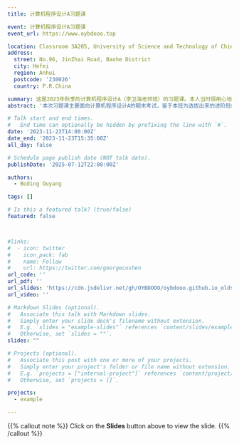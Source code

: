 ```yaml
---
title: 计算机程序设计A习题课

event: 计算机程序设计A习题课
event_url: https://www.oybdooo.top

location: Classroom 3A205, University of Science and Technology of China West Campus
address:
  street: No.96, JinZhai Road, Baohe District
  city: Hefei
  region: Anhui
  postcode: '230026'
  country: P.R.China

summary: 这是2023年秋季的计算机程序设计A（李卫海老师班）的习题课。本人当时很用心地去准备，但是似乎同学们并没有很用心去听，导致期末考试成绩整体不理想。本slide原载于我原来的博客，2025年7月12日迁移至此。
abstract: '本次习题课主要面向计算机程序设计A的期末考试，鉴于本班为选拔出来的进阶班级，所以只针对前面的选择、填空题。'

# Talk start and end times.
#   End time can optionally be hidden by prefixing the line with `#`.
date: '2023-11-23T14:00:00Z'
date_end: '2023-11-23T15:35:00Z'
all_day: false

# Schedule page publish date (NOT talk date).
publishDate: '2025-07-12T22:00:00Z'

authors:
  - Boding Ouyang

tags: []

# Is this a featured talk? (true/false)
featured: false



#links:
#  - icon: twitter
#    icon_pack: fab
#    name: Follow
#    url: https://twitter.com/georgecushen
url_code: ''
url_pdf: ''
url_slides: 'https://cdn.jsdelivr.net/gh/OYBDOOO/oybdooo.github.io_oldsite@main/pdf/xtk1.pdf'
url_video: ''

# Markdown Slides (optional).
#   Associate this talk with Markdown slides.
#   Simply enter your slide deck's filename without extension.
#   E.g. `slides = "example-slides"` references `content/slides/example-slides.md`.
#   Otherwise, set `slides = ""`.
slides: ""

# Projects (optional).
#   Associate this post with one or more of your projects.
#   Simply enter your project's folder or file name without extension.
#   E.g. `projects = ["internal-project"]` references `content/project/deep-learning/index.md`.
#   Otherwise, set `projects = []`.

projects:
  - example

---
```


{{% callout note %}}
Click on the **Slides** button above to view the slide.
{{% /callout %}}